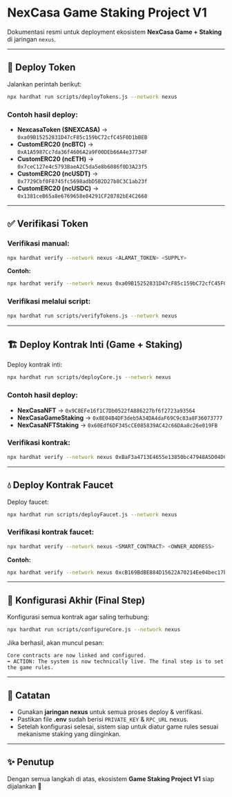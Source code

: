 # NexCasa Game Staking Project V1

Dokumentasi resmi untuk deployment ekosistem **NexCasa Game + Staking** di jaringan `nexus`.

---

## 🚀 Deploy Token

Jalankan perintah berikut:

```bash
npx hardhat run scripts/deployTokens.js --network nexus
```

### Contoh hasil deploy:

- **NexcasaToken ($NEXCASA)** → `0xa09B15252831D47cF85c159bC72cfC45F0D1bBEB`  
- **CustomERC20 (ncBTC)** → `0xA1A5987Cc7da36f4606A2a9F00DEb66A4e37734F`  
- **CustomERC20 (ncETH)** → `0x7ceC127e4c5793BaeA2C5da5e8b6086f0D3A23f5`  
- **CustomERC20 (ncUSDT)** → `0x7729Cbf0F8745fc5698adbD5B2D27b8C3C1ab23f`  
- **CustomERC20 (ncUSDC)** → `0x1381ceB65a8e6769658e84291CF28782bE4C2668`  

---

## ✅ Verifikasi Token

### Verifikasi manual:

```bash
npx hardhat verify --network nexus <ALAMAT_TOKEN> <SUPPLY>
```

**Contoh:**

```bash
npx hardhat verify --network nexus 0xa09B15252831D47cF85c159bC72cfC45F0D1bBEB 250000000000000000000000000
```

### Verifikasi melalui script:

```bash
npx hardhat run scripts/verifyTokens.js --network nexus
```

---

## 🏗 Deploy Kontrak Inti (Game + Staking)

Deploy kontrak inti:

```bash
npx hardhat run scripts/deployCore.js --network nexus
```

### Contoh hasil deploy:

- **NexCasaNFT** → `0x9C8EFe16f1C7Db0522fA886227bf6f2723a93564`  
- **NexCasaGameStaking** → `0x8E04B4DF3deb5A34DA4daF69C9c83a8F36073777`  
- **NexCasaNFTStaking** → `0x60Edf6DF345cCE085839AC42c66DAa8c26e019FB`  

### Verifikasi kontrak:

```bash
npx hardhat verify --network nexus 0xBaF3a4713E4655e13850bc47948A5D04DC4d3304
```

---

## 💧 Deploy Kontrak Faucet

Deploy faucet:

```bash
npx hardhat run scripts/deployFaucet.js --network nexus
```

### Verifikasi kontrak faucet:

```bash
npx hardhat verify --network nexus <SMART_CONTRACT> <OWNER_ADDRESS>
```

**Contoh:**

```bash
npx hardhat verify --network nexus 0xcB169BdBE884D15622A70214Ee04bec17be3fCE7 0x11Cde369597203f385BC164E64E34e1F520E1983
```

---

## 🔧 Konfigurasi Akhir (Final Step)

Konfigurasi semua kontrak agar saling terhubung:

```bash
npx hardhat run scripts/configureCore.js --network nexus
```

Jika berhasil, akan muncul pesan:

```
Core contracts are now linked and configured.
➡️ ACTION: The system is now technically live. The final step is to set the game rules.
```

---

## 📌 Catatan

- Gunakan **jaringan nexus** untuk semua proses deploy & verifikasi.  
- Pastikan file **.env** sudah berisi `PRIVATE_KEY` & `RPC_URL` nexus.  
- Setelah konfigurasi selesai, sistem siap untuk diatur game rules sesuai mekanisme staking yang diinginkan.  

---

## ✨ Penutup

Dengan semua langkah di atas, ekosistem **Game Staking Project V1** siap dijalankan 🚀
